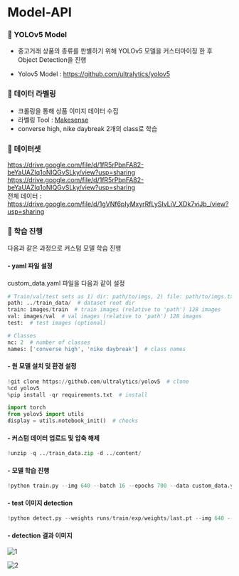 # Model-API

### 📌 YOLOv5 Model

- 중고거래 상품의 종류를 판별하기 위해 YOLOv5 모델을 커스터마이징 한 후 Object Detection을 진행

- Yolov5 Model : https://github.com/ultralytics/yolov5 



### 📌 데이터 라벨링

- 크롤링을 통해 상품 이미지 데이터 수집
- 라벨링 Tool : [Makesense](https://www.makesense.ai/)
- converse high, nike daybreak 2개의 class로 학습


### 📌 데이터셋 

https://drive.google.com/file/d/1fR5rPbnFA82-beYaUAZIq1oNlQGvSLky/view?usp=sharing <br>
https://drive.google.com/file/d/1fR5rPbnFA82-beYaUAZIq1oNlQGvSLky/view?usp=sharing <br>
전체 데이터 : https://drive.google.com/file/d/1gVNf6pIyMxyrRfLySIvLiV_XDk7viJb_/view?usp=sharing

### 📌 학습 진행

다음과 같은 과정으로 커스텀 모델 학습 진행

#### - yaml 파일 설정

custom_data.yaml 파일을 다음과 같이 설정
```python
# Train/val/test sets as 1) dir: path/to/imgs, 2) file: path/to/imgs.txt, or 3) list: [path/to/imgs1, path/to/imgs2, ..]
path: ../train_data/  # dataset root dir
train: images/train  # train images (relative to 'path') 128 images
val: images/val  # val images (relative to 'path') 128 images
test:  # test images (optional)

# Classes
nc: 2  # number of classes
names: ['converse high', 'nike daybreak']  # class names
```

#### - 원 모델 설치 및 환경 설정
```python
!git clone https://github.com/ultralytics/yolov5  # clone
%cd yolov5
%pip install -qr requirements.txt  # install

import torch
from yolov5 import utils
display = utils.notebook_init()  # checks
```
#### - 커스텀 데이터 업로드 및 압축 해제
```python
!unzip -q ../train_data.zip -d ../content/
```

#### - 모델 학습 진행
```python
!python train.py --img 640 --batch 16 --epochs 700 --data custom_data.yaml --weights yolov5s.pt --cache
```

#### - test 이미지 detection
```python
!python detect.py --weights runs/train/exp/weights/last.pt --img 640 --conf 0.35 --source ../test/
```

#### - detection 결과 이미지

![1](https://i.postimg.cc/wv3qNrgZ/1-r.jpg)

![2](https://i.postimg.cc/v8g9Fqf0/2-r.png)


